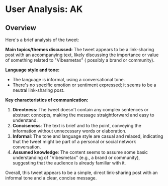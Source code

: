 # User Analysis: AK

## Overview

Here's a brief analysis of the tweet:

**Main topics/themes discussed:** The tweet appears to be a link-sharing post with an accompanying text, likely discussing the importance or value of something related to "Vibesmetax" ( possibly a brand or community).

**Language style and tone:**
- The language is informal, using a conversational tone.
- There's no specific emotion or sentiment expressed; it seems to be a neutral link-sharing post.

**Key characteristics of communication:**

1. **Directness**: The tweet doesn't contain any complex sentences or abstract concepts, making the message straightforward and easy to understand.
2. **Conciseness**: The text is brief and to the point, conveying the information without unnecessary words or elaboration.
3. **Informal**: The tone and language style are casual and relaxed, indicating that the tweet might be part of a personal or social network conversation.
4. **Assumed knowledge**: The content seems to assume some basic understanding of "Vibesmetax" (e.g., a brand or community), suggesting that the audience is already familiar with it.

Overall, this tweet appears to be a simple, direct link-sharing post with an informal tone and a clear, concise message.